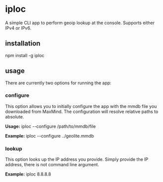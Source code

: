 # iploc

A simple CLI app to perform geoip lookup at the console. Supports either IPv4 or IPv6.

## installation

npm install -g iploc

## usage

There are currently two options for running the app:

### configure

This option allows you to initially configure the app with the mmdb file you downloaded from MaxMind. The configuration will resolve relative paths to absolute.

**Usage:** iploc --configure /path/to/mmdb/file

**Example:** iploc --configure ../geolite.mmdb

### lookup

This option looks up the IP address you provide. Simply provide the IP address, there is not command line argument.

**Example:** iploc 8.8.8.8

